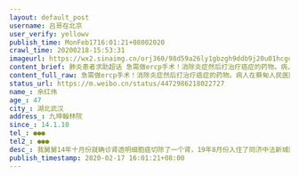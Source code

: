 ```yaml
---
layout: default_post
username: 吕哥在北京
user_verify: yellowv
publish_time: MonFeb1716:01:21+08002020
crawl_time: 20200218-15:53:31
imageurl: https://wx2.sinaimg.cn/orj360/98d59a26ly1gbzgh9ddb9j20u01hcgua.jpg,https://wx4.sinaimg.cn/orj360/98d59a26ly1gbzgh984gcj21hc0u0ahc.jpg,https://wx3.sinaimg.cn/orj360/98d59a26ly1gbzgh9km6fj20u01hctjo.jpg
content_brief: 肺炎患者求助超话 急需做ercp手术！消除炎症然后打治疗癌症的药物。病人在蔡甸人民医院，2月10日已下病危通知书，急需手术所在医院无法手术。【姓名】余红伟【年龄】47【所在城市】湖北武汉【所在小区、社区】九坤翰林院【患病时间】14.1.10【联系方式】●●●【其他紧急联系人】17810 ...全文
content_full_raw: 急需做ercp手术！消除炎症然后打治疗癌症的药物。病人在蔡甸人民医院，2月10日已下病危通知书，急需手术所在医院无法手术。【姓名】余红伟【年龄】47【所在城市】湖北武汉【所在小区、社区】九坤翰林院【患病时间】14.1.10【联系方式】●●●【其他紧急联系人】●●●【病情描述】我舅舅14年十月份就确诊肾透明细胞癌切除了一个肾，19年8月份入住了同济中法新城院区，可惜刚刚今年一月底有好转的情况下医院被征收要治疗新冠病人，被迫出院，但是最致命的是急性胰腺炎炎症还没有完全消除。出院以后吃不进去饭吃了就吐！喝水都吐！又并发了胆囊肿大，左肾结石！！三病齐发立马急诊到蔡甸协和北江院区，由于严重营养不良呼吸衰竭，下发了病危通知书！！求求各位好心人救救我舅舅吧！！他现在急需做ercp手术！！消除炎症然后打治疗癌症的药物💊！！！北京
status_url: https://m.weibo.cn/status/4472986218022727
name_: 余红伟
age_: 47
city_: 湖北武汉
address_: 九坤翰林院
since_: 14.1.10
tel_: ●●●
tel2_: ●●●
desc_: 我舅舅14年十月份就确诊肾透明细胞癌切除了一个肾，19年8月份入住了同济中法新城院区，可惜刚刚今年一月底有好转的情况下医院被征收要治疗新冠病人，被迫出院，但是最致命的是急性胰腺炎炎症还没有完全消除。出院以后吃不进去饭吃了就吐！喝水都吐！又并发了胆囊肿大，左肾结石！！三病齐发立马急诊到蔡甸协和北江院区，由于严重营养不良呼吸衰竭，下发了病危通知书！！求求各位好心人救救我舅舅吧！！他现在急需做ercp手术！！消除炎症然后打治疗癌症的药物💊！！！北京
publish_timestamp: 2020-02-17 16:01:21+08:00
---
```

